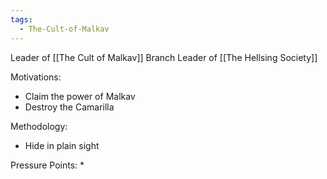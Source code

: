 ```yaml
---
tags:
  - The-Cult-of-Malkav
---
```

Leader of [[The Cult of Malkav]]
Branch Leader of [[The Hellsing Society]]

Motivations:
* Claim the power of Malkav
* Destroy the Camarilla

Methodology:
* Hide in plain sight

Pressure Points:
* 